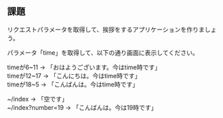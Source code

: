 ## 課題
リクエストパラメータを取得して、挨拶をするアプリケーションを作りましょう。  

パラメータ「time」を取得して、以下の通り画面に表示してください。  

timeが6~11 -> 「おはようございます。今はtime時です」  
timeが12~17 -> 「こんにちは。今はtime時です」  
timeが18~5 -> 「こんばんは。今はtime時です」  


~/index → 「空です」  
~/index?number=19 -> 「こんばんは。今は19時です」  